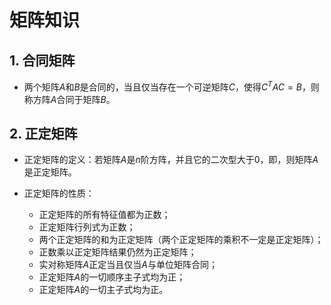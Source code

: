 # 矩阵知识
## 1. 合同矩阵
* 两个矩阵$A$和$B$是合同的，当且仅当存在一个可逆矩阵$C$，使得$C^TAC=B$，则称方阵$A$合同于矩阵$B$。


## 2. 正定矩阵
* 正定矩阵的定义：若矩阵$A$是$n$阶方阵，并且它的二次型大于0，即，则矩阵$A$是正定矩阵。

* 正定矩阵的性质：

    * 正定矩阵的所有特征值都为正数；  
    * 正定矩阵行列式为正数；
    * 两个正定矩阵的和为正定矩阵（两个正定矩阵的乘积不一定是正定矩阵）；
    * 正数乘以正定矩阵结果仍然为正定矩阵；
    * 实对称矩阵$A$正定当且仅当$A$与单位矩阵合同；
    * 正定矩阵$A$的一切顺序主子式均为正；
    * 正定矩阵$A$的一切主子式均为正。